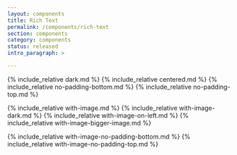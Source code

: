 ```yaml
---
layout: components
title: Rich Text
permalink: /components/rich-text
section: components
category: components
status: released
intro_paragraph: >

---
```


{% include_relative dark.md %}
{% include_relative centered.md %}
{% include_relative no-padding-bottom.md %}
{% include_relative no-padding-top.md %}

{% include_relative with-image.md %}
{% include_relative with-image-dark.md %}
{% include_relative with-image-on-left.md %}
{% include_relative with-image-bigger-image.md %}

{% include_relative with-image-no-padding-bottom.md %}
{% include_relative with-image-no-padding-top.md %}
